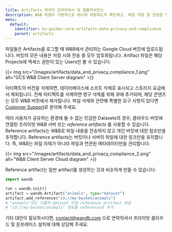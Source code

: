 ```yaml
---
title: Artifacts 데이터 프라이버시 및 컴플라이언스
description: W&B 파일이 기본적으로 어디에 저장되는지 확인하고, 파일 저장 및 민감한 정보 관리 방법을 알아보세요.
menu:
  default:
    identifier: ko-guides-core-artifacts-data-privacy-and-compliance
    parent: artifacts
---
```


파일들은 Artifacts를 로그할 때 W&B에서 관리하는 Google Cloud 버킷에 업로드됩니다. 버킷의 모든 내용은 저장 시와 전송 중 모두 암호화됩니다. Artifact 파일은 해당 Projects에 엑세스 권한이 있는 Users만 볼 수 있습니다.

{{< img src="/images/artifacts/data_and_privacy_compliance_1.png" alt="GCS W&B Client Server diagram" >}}

아티팩트의 버전을 삭제하면, 데이터베이스에 소프트 삭제로 표시되고 스토리지 요금에서 제외됩니다. 전체 아티팩트를 삭제하면 영구 삭제를 위해 큐에 추가되며, 해당 콘텐츠는 모두 W&B 버킷에서 제거됩니다. 파일 삭제와 관련해 특별한 요구 사항이 있다면 [Customer Support](mailto:support@wandb.com)로 문의해 주세요.

여러 사용자가 공유하는 환경에 둘 수 없는 민감한 Datasets의 경우, 클라우드 버킷에 연결된 프라이빗 W&B 서버 또는 _reference artifacts_ 를 사용할 수 있습니다. Reference artifacts는 W&B로 파일 내용을 전송하지 않고 개인 버킷에 대한 참조만을 추적합니다. Reference artifacts는 버킷이나 서버의 파일에 대한 링크만을 유지합니다. 즉, W&B는 파일 자체가 아니라 파일과 연관된 메타데이터만을 관리합니다.

{{< img src="/images/artifacts/data_and_privacy_compliance_2.png" alt="W&B Client Server Cloud diagram" >}}

Reference artifact는 일반 artifact를 생성하는 것과 비슷하게 만들 수 있습니다:

```python
import wandb

run = wandb.init()
artifact = wandb.Artifact("animals", type="dataset")
artifact.add_reference("s3://my-bucket/animals")
# "animals"라는 이름의 dataset 타입 reference artifact 생성
# "s3://my-bucket/animals" 경로를 reference로 추가
```

기타 대안이 필요하시다면, [contact@wandb.com](mailto:contact@wandb.com) 으로 연락하셔서 프라이빗 클라우드 및 온프레미스 설치에 대해 상담해 주세요.